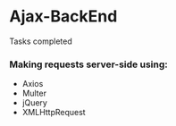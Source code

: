 # Ajax-BackEnd
Tasks completed 

### Making requests server-side using:

* Axios
* Multer
* jQuery
* XMLHttpRequest
